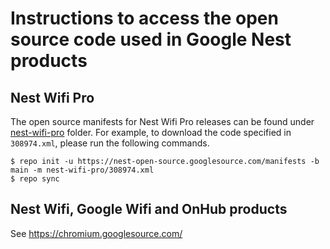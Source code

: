 # Instructions to access the open source code used in Google Nest products

## Nest Wifi Pro

The open source manifests for Nest Wifi Pro releases can be found under
[nest-wifi-pro](https://nest-open-source.googlesource.com/manifests/+/refs/heads/main/nest-wifi-pro)
folder. For example, to download the code specified in `308974.xml`,
please run the following commands.

```shell
$ repo init -u https://nest-open-source.googlesource.com/manifests -b main -m nest-wifi-pro/308974.xml
$ repo sync
```

## Nest Wifi, Google Wifi and OnHub products

See https://chromium.googlesource.com/
